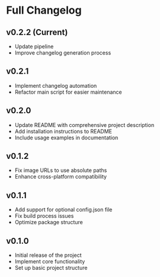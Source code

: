 # Full Changelog

## v0.2.2 (Current)

- Update pipeline
- Improve changelog generation process

## v0.2.1

- Implement changelog automation
- Refactor main script for easier maintenance

## v0.2.0

- Update README with comprehensive project description
- Add installation instructions to README
- Include usage examples in documentation

## v0.1.2

- Fix image URLs to use absolute paths
- Enhance cross-platform compatibility

## v0.1.1

- Add support for optional config.json file
- Fix build process issues
- Optimize package structure

## v0.1.0

- Initial release of the project
- Implement core functionality
- Set up basic project structure
